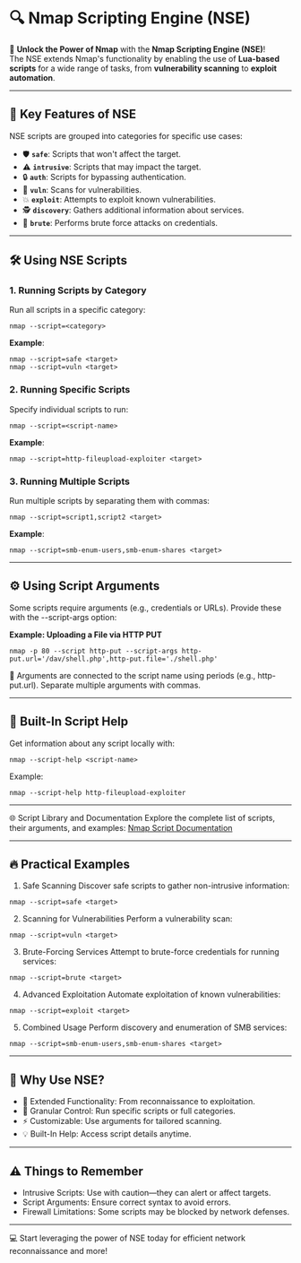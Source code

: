 # 🔍 **Nmap Scripting Engine (NSE)**  

🎉 **Unlock the Power of Nmap** with the **Nmap Scripting Engine (NSE)**!  
The NSE extends Nmap's functionality by enabling the use of **Lua-based scripts** for a wide range of tasks, from **vulnerability scanning** to **exploit automation**.  

---

## 🌟 **Key Features of NSE**  

NSE scripts are grouped into categories for specific use cases:  
   - 🛡️ **`safe`**: Scripts that won't affect the target.  
   - ⚠️ **`intrusive`**: Scripts that may impact the target.  
   - 🔒 **`auth`**: Scripts for bypassing authentication.  
   - 🧱 **`vuln`**: Scans for vulnerabilities.  
   - 💥 **`exploit`**: Attempts to exploit known vulnerabilities.  
   - 🕵️ **`discovery`**: Gathers additional information about services.  
   - 🔐 **`brute`**: Performs brute force attacks on credentials.

---

## 🛠️ **Using NSE Scripts**

### **1. Running Scripts by Category**  
Run all scripts in a specific category:  
```
nmap --script=<category>
```

**Example**:
```
nmap --script=safe <target>
nmap --script=vuln <target>
```

### **2. Running Specific Scripts**
Specify individual scripts to run:
```
nmap --script=<script-name>
```

**Example**:
```
nmap --script=http-fileupload-exploiter <target>
```

### **3. Running Multiple Scripts**
Run multiple scripts by separating them with commas:
```
nmap --script=script1,script2 <target>
```

**Example**:
```
nmap --script=smb-enum-users,smb-enum-shares <target>
```

---

## ⚙️ Using Script Arguments
Some scripts require arguments (e.g., credentials or URLs). Provide these with the --script-args option:

**Example: Uploading a File via HTTP PUT**
```
nmap -p 80 --script http-put --script-args http-put.url='/dav/shell.php',http-put.file='./shell.php'
```
📌 Arguments are connected to the script name using periods (e.g., http-put.url). Separate multiple arguments with commas.

---

## 📖 Built-In Script Help
Get information about any script locally with:
```
nmap --script-help <script-name>
```

Example:
```
nmap --script-help http-fileupload-exploiter
```

---

🌐 Script Library and Documentation
Explore the complete list of scripts, their arguments, and examples:
[Nmap Script Documentation](https://nmap.org/book/nse-usage.html)

---

## 🔥 Practical Examples
1. Safe Scanning
Discover safe scripts to gather non-intrusive information:
```
nmap --script=safe <target>
```

2. Scanning for Vulnerabilities
Perform a vulnerability scan:
```
nmap --script=vuln <target>
```

3. Brute-Forcing Services
Attempt to brute-force credentials for running services:
```
nmap --script=brute <target>
```

4. Advanced Exploitation
Automate exploitation of known vulnerabilities:
```
nmap --script=exploit <target>
```

5. Combined Usage
Perform discovery and enumeration of SMB services:
```
nmap --script=smb-enum-users,smb-enum-shares <target>
```

---

## 🎯 Why Use NSE?
- 🚀 Extended Functionality: From reconnaissance to exploitation.
- 🔎 Granular Control: Run specific scripts or full categories.
- ⚡ Customizable: Use arguments for tailored scanning.
- 💡 Built-In Help: Access script details anytime.

---

## ⚠️ Things to Remember
- Intrusive Scripts: Use with caution—they can alert or affect targets.
- Script Arguments: Ensure correct syntax to avoid errors.
- Firewall Limitations: Some scripts may be blocked by network defenses.

---

💻 Start leveraging the power of NSE today for efficient network reconnaissance and more!
